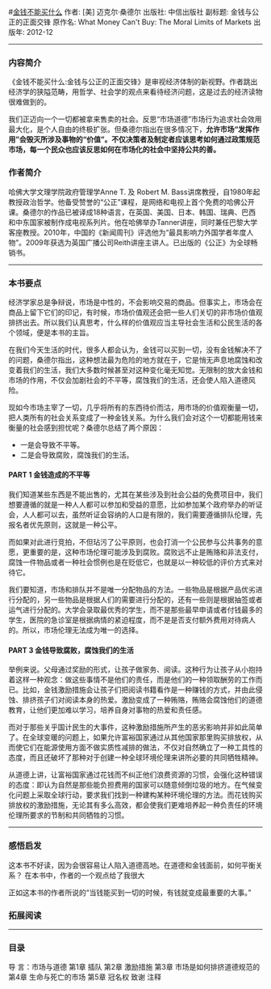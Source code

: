 #[金钱不能买什么](https://book.douban.com/subject/20366367/)
作者:  [美] 迈克尔·桑德尔
出版社: 中信出版社
副标题: 金钱与公正的正面交锋
原作名: What Money Can't Buy: The Moral Limits of Markets
出版年: 2012-12
***
### 内容简介 
《金钱不能买什么:金钱与公正的正面交锋》是审视经济体制的新视野。作者跳出经济学的狭隘范畴，用哲学、社会学的观点来看待经济问题，这是过去的经济读物很难做到的。

我们正迈向一个一切都被拿来售卖的社会。反思“市场道德”市场行为追求社会效用最大化，是个人自由的终极扩张。但桑德尔指出在很多情况下，**允许市场“发挥作用”会毁灭所涉及事物的“价值”。不仅决策者及制定者应该思考如何通过政策规范市场，每一个民众也应该反思如何在市场化的社会中坚持公共的善。**

### 作者简介 
哈佛大学文理学院政府管理学Anne T. 及 Robert M. Bass讲席教授，自1980年起教授政治哲学。他备受赞誉的“公正”课程，是网络和电视上首个免费的哈佛公开课。桑德尔的作品已被译成18种语言，在英国、美国、日本、韩国、瑞典、巴西和中东国家被制作成电视系列片。他在哈佛举办Tanner讲座，同时兼任巴黎大学客座教授。2010年，中国的《新闻周刊》评选他为“最具影响力外国学者年度人物”。2009年获选为英国广播公司Reith讲座主讲人。已出版的《公正》为全球畅销书。

***
### 本书要点
经济学家总是争辩说，市场是中性的，不会影响交易的商品。但事实上，市场会在商品上留下它们的印记，有时候，市场价值观还会把一些人们关切的非市场价值观排挤出去。所以我们认真思考，什么样的价值观应当主导社会生活和公民生活的各个领域，便是本书的主旨。

在我们今天生活的时代，很多人都会认为，金钱可以买到一切，没有金钱解决不了的问题，桑德尔指出，这种想法最为危险的地方就在于，它是悄无声息地腐蚀和改变着我们的生活，我们大多数时候甚至对这种变化毫无知觉。无限制的放大金钱和市场的作用，不仅会加剧社会的不平等，腐蚀我们的生活，还会使人陷入道德风险。

现如今市场主宰了一切，几乎将所有的东西待价而沽，用市场的价值观衡量一切，把人类所有的社会关系变成了一种金钱关系。为什么我们会对这个一切都能用钱来衡量的社会感到担忧呢？桑德尔总结了两个原因：
- 一是会导致不平等。
- 二是会导致腐败，腐蚀我们的生活。

#### PART 1 金钱造成的不平等
我们知道某些东西是不能出售的，尤其在某些涉及到社会公益的免费项目中，我们想要遵循的就是一种人人都可以参加和受益的意愿，比如参加某个政府举办的听证会，人人都可以去，虽然听证会容纳的人口是有限的，我们需要遵循排队伦理，先报名者优先原则，这就是一种公平。

而如果对此进行竞拍，不但玷污了公平原则，也会打消一个公民参与公共事务的意愿，更重要的是，这种市场伦理可能涉及到腐败。腐败远不止是贿赂和非法支付，腐蚀一件物品或者一种社会惯例也是在贬低它，也就是以一种较低的评价方式来对待它。

我们要知道，市场和排队并不是唯一分配物品的方法。一些物品是根据产品优劣进行分配的，另一些物品是根据人们的需要进行分配的，还有一些则是根据抽签或者运气进行分配的。大学会录取最优秀的学生，而不是那些最早申请或者付钱最多的学生，医院的急诊室是根据病情的紧迫程度，而不是是否支付额外费用对待病人的。所以，市场伦理无法成为唯一的选择。

#### PART 3 金钱导致腐败，腐蚀我们的生活
举例来说。父母通过奖励的形式，让孩子做家务、阅读。这种行为让孩子从小抱持着这样一种观念：做这些事情不是他们的责任，而是他们的一种领取酬劳的工作而已。比如，金钱激励措施会让孩子们把阅读书籍看作是一种赚钱的方式，并由此侵蚀、排挤孩子们对阅读本身的热爱。激励变成了一种贿赂，贿赂会腐蚀他们的道德教育，让他们更加难以学习，培养自身对事物的热爱和责任感。

而对于那些关乎国计民生的大事件，这种激励措施所产生的恶劣影响并非如此简单了。在全球变暖的问题上，如果允许富裕国家通过从其他国家那里购买排放权，从而使它们在能源使用方面不做实质性减排的做法，不仅对自然确立了一种工具性的态度，而且还破坏了那种对于创建一种全球环境伦理来讲所必要的共同牺牲精神。

从道德上讲，让富裕国家通过花钱而不纠正他们浪费资源的习惯，会强化这种错误的态度：即认为自然是那些能负担费用的国家可以随意倾倒垃圾的地方。在气候变化问题上采取全球行动，要求我们找到一种建构某种环境伦理的方法。而花钱购买排放权的激励措施，无论其有多么高效，都会使我们更难培养起一种负责任的环境伦理所要求的节制和共同牺牲的习惯。

***
### 感悟启发
这本书不好读，因为会很容易让人陷入道德高地。在道德和金钱面前，如何平衡关系？
在本书中，作者的一个观点给了我很大


 正如这本书的作者所说的“当钱能买到一切的时候，有钱就变成最重要的大事。”



### 拓展阅读
***
### 目录
导 言：市场与道德
第1章 插队
第2章 激励措施
第3章 市场是如何排挤道德规范的
第4章 生命与死亡的市场
第5章 冠名权
致谢
注释